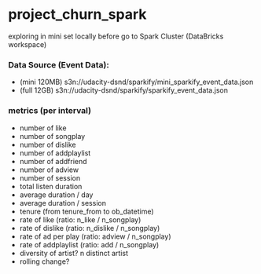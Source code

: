 # project_churn_spark
exploring in mini set locally before go to Spark Cluster (DataBricks workspace)

### Data Source (Event Data):
- (mini 120MB) s3n://udacity-dsnd/sparkify/mini_sparkify_event_data.json
- (full 12GB) s3n://udacity-dsnd/sparkify/sparkify_event_data.json


### metrics (per interval)
- number of like
- number of songplay
- number of dislike
- number of addplaylist
- number of addfriend
- number of adview
- number of session
- total listen duration
- average duration / day
- average duration / session
- tenure (from tenure_from to ob_datetime)
- rate of like (ratio: n_like / n_songplay)
- rate of dislike (ratio: n_dislike / n_songplay)
- rate of ad per play (ratio: adview / n_songplay)
- rate of addplaylist (ratio: add / n_songplay)
- diversity of artist? n distinct artist
- rolling change? 